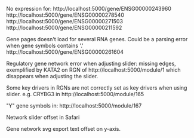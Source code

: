 No expression for:
http://localhost:5000/gene/ENSG00000243960
http://localhost:5000/gene/ENSG00000278540
http://localhost:5000/gene/ENSG00000271503
http://localhost:5000/gene/ENSG00000211592

Gene pages doesn't load for several RNA genes. Could be a parsing error when gene symbols contains '.'
http://localhost:5000/gene/ENSG00000261604

Regulatory gene network error when adjusting slider: missing edges, exemplified by KATA2 on RGN of
http://localhost:5000/module/1
which disappears when adjusting the slider.

Some key drivers in RGNs are not correctly set as key drivers when using slider. e.g. CRYBG3 in
http://localhost:5000/module/165

"Y" gene symbols in:
http://localhost:5000/module/167

Network slider offset in Safari

Gene network svg export text offset on y-axis.
